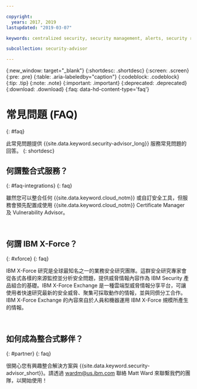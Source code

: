 ```yaml
---

copyright:
  years: 2017, 2019
lastupdated: "2019-03-07"

keywords: centralized security, security management, alerts, security risk, insights, threat detection

subcollection: security-advisor

---
```


{:new_window: target="_blank"}
{:shortdesc: .shortdesc}
{:screen: .screen}
{:pre: .pre}
{:table: .aria-labeledby="caption"}
{:codeblock: .codeblock}
{:tip: .tip}
{:note: .note}
{:important: .important}
{:deprecated: .deprecated}
{:download: .download}
{:faq: data-hd-content-type='faq'}


# 常見問題 (FAQ)
{: #faq}

此常見問題提供 {{site.data.keyword.security-advisor_long}} 服務常見問題的回答。
{: shortdesc}


## 何謂整合式服務？
{: #faq-integrations}
{: faq}

雖然您可以整合任何 {{site.data.keyword.cloud_notm}} 或自訂安全工具，但服務會預先配置成使用 {{site.data.keyword.cloud_notm}} Certificate Manager 及 Vulnerability Advisor。

</br>

## 何謂 IBM X-Force？
{: #xforce}
{: faq}

IBM X-Force 研究是全球最知名之一的業務安全研究團隊。這群安全研究專家會從各式各樣的來源監控並分析安全問題，提供威脅情報內容作為 IBM Security 產品組合的基礎。IBM X-Force Exchange 是一種雲端型威脅情報分享平台，可讓使用者快速研究最新的安全威脅、聚集可採取動作的情報，並與同儕分工合作。IBM X-Force Exchange 的內容來自於人員和機器運用 IBM X-Force 規模所產生的情報。

</br>

## 如何成為整合式夥伴？
{: #partner}
{: faq}

很開心您有興趣整合解決方案與 {{site.data.keyword.security-advisor_short}}。請透過 wardm@us.ibm.com 聯絡 Matt Ward 來聯繫我們的團隊，以開始使用！
